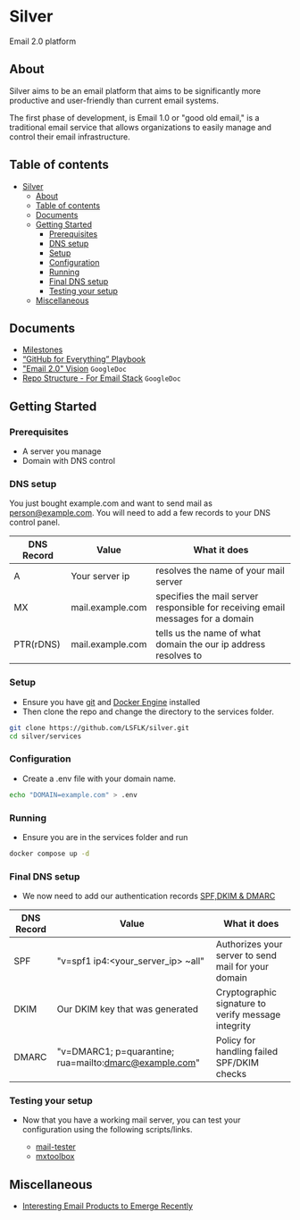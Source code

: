 # Silver
Email 2.0 platform
## About
Silver aims to be an email platform that aims to be significantly more productive and user-friendly than current email systems.

The first phase of development, is Email 1.0 or "good old email," is a traditional email service that allows organizations to easily manage and control their email infrastructure.

## Table of contents
- [Silver](#silver)
  - [About](#about)
  - [Table of contents](#table-of-contents)
  - [Documents](#documents)
  - [Getting Started](#getting-started)
    - [Prerequisites](#prerequisites)
    - [DNS setup](#dns-setup)
    - [Setup](#setup)
    - [Configuration](#configuration)
    - [Running](#running)
    - [Final DNS setup](#final-dns-setup)
    - [Testing your setup](#testing-your-setup)
  - [Miscellaneous](#miscellaneous)

## Documents
- [Milestones](docs/Milestones-M1.md)
- [“GitHub for Everything” Playbook](docs/GitHub-For-Everything.md)
- ["Email 2.0" Vision](https://docs.google.com/document/d/1UhHqHrKbZYFzUngQCGakBcmqluxVOoHgMthrG8ySJ88/) `GoogleDoc`
- [Repo Structure - For Email Stack](https://docs.google.com/document/d/1iRFtq-M2M4U8a_87zbNJb7XHrJsIFGZJKfUYu1rlUHY) `GoogleDoc`

## Getting Started

### Prerequisites
- A server you manage
- Domain with DNS control

### DNS setup
You just bought <a>example.com</a> and want to send mail as person@example.com. You will need to add a few records to your DNS control panel.

| DNS Record | Value | What it does |
|----------|----------|----------|
| A   | Your server ip   | resolves the name of your mail server |
| MX   | mail.example.com   | specifies the mail server responsible for receiving email messages for a domain   |
| PTR(rDNS)   | mail.example.com   | tells us the name of what domain the our ip address resolves to |

### Setup
- Ensure you have [git](https://git-scm.com/downloads/linux) and [Docker Engine](https://docs.docker.com/engine/install/) installed
-  Then clone the repo and change the directory to the services folder.

```bash
git clone https://github.com/LSFLK/silver.git
cd silver/services
```

### Configuration 
- Create a .env file with your domain name.

```bash
echo "DOMAIN=example.com" > .env
```

### Running
- Ensure you are in the services folder and run 

```bash
docker compose up -d
```

### Final DNS setup

- We now need to add our authentication records [SPF,DKIM & DMARC](https://www.cloudflare.com/learning/email-security/dmarc-dkim-spf/) 

| DNS Record | Value | What it does |
|----------|----------|----------|
| SPF   | "v=spf1 ip4:<your_server_ip> ~all"  | Authorizes your server to send mail for your domain |
|  DKIM  | Our DKIM key that was generated  | Cryptographic signature to verify message integrity |
| DMARC  | "v=DMARC1; p=quarantine; rua=mailto:dmarc@example.com"   | Policy for handling failed SPF/DKIM checks |

### Testing your setup

- Now that you have a working mail server, you can test your configuration using the following scripts/links.

  - [mail-tester](https://www.mail-tester.com/)
  - [mxtoolbox](https://mxtoolbox.com/SuperTool.aspx)





## Miscellaneous

- [Interesting Email Products to Emerge Recently](docs/New-Email-Products.md)
